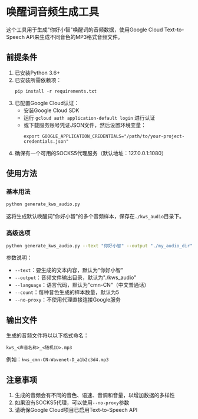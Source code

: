 # 唤醒词音频生成工具

这个工具用于生成"你好小智"唤醒词的音频数据，使用Google Cloud Text-to-Speech API来生成不同音色的MP3格式音频文件。

## 前提条件

1. 已安装Python 3.6+
2. 已安装所需依赖项：
   ```
   pip install -r requirements.txt
   ```
3. 已配置Google Cloud认证：
   - 安装Google Cloud SDK
   - 运行 `gcloud auth application-default login` 进行认证
   - 或下载服务账号凭证JSON文件，然后设置环境变量：
     ```
     export GOOGLE_APPLICATION_CREDENTIALS="/path/to/your-project-credentials.json"
     ```
4. 确保有一个可用的SOCKS5代理服务（默认地址：127.0.0.1:1080）

## 使用方法

### 基本用法

```bash
python generate_kws_audio.py
```

这将生成默认唤醒词"你好小智"的多个音频样本，保存在`./kws_audio`目录下。

### 高级选项

```bash
python generate_kws_audio.py --text "你好小智" --output "./my_audio_dir" --count 10 --language "cmn-CN" --no-proxy
```

参数说明：
- `--text`：要生成的文本内容，默认为"你好小智"
- `--output`：音频文件输出目录，默认为"./kws_audio"
- `--language`：语言代码，默认为"cmn-CN"（中文普通话）
- `--count`：每种音色生成的样本数量，默认为5
- `--no-proxy`：不使用代理直接连接Google服务

## 输出文件

生成的音频文件将以以下格式命名：
```
kws_<声音名称>_<随机ID>.mp3
```

例如：`kws_cmn-CN-Wavenet-D_a1b2c3d4.mp3`

## 注意事项

1. 生成的音频会有不同的音色、语速、音调和音量，以增加数据的多样性
2. 如果没有SOCKS5代理，可以使用`--no-proxy`参数
3. 请确保Google Cloud项目已启用Text-to-Speech API 